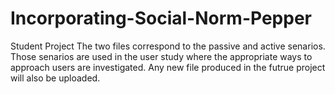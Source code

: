 # Incorporating-Social-Norm-Pepper
 Student Project
 The two files correspond to the passive and active senarios. Those senarios are used in the user study where the appropriate ways to approach users are investigated.
 Any new file produced in the futrue project will also be uploaded.
